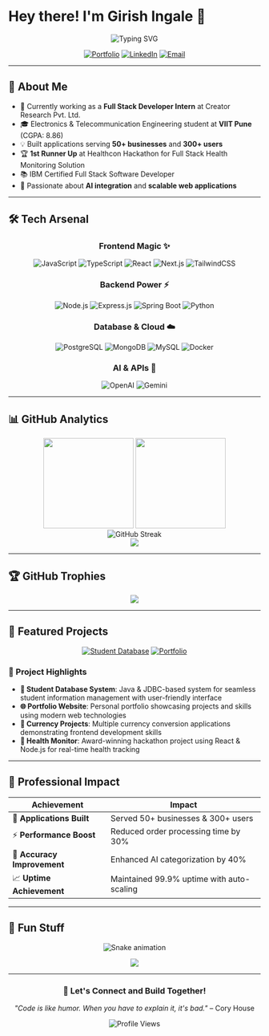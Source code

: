 # Hey there! I'm Girish Ingale 👋

<div align="center">
  <img src="https://readme-typing-svg.herokuapp.com?font=Fira+Code&size=30&duration=3000&pause=1000&color=2196F3&center=true&vCenter=true&width=600&lines=Full+Stack+Developer;AI+Enthusiast;Problem+Solver;Always+Learning!" alt="Typing SVG" />
</div>

<div align="center">
  
[![Portfolio](https://img.shields.io/badge/Portfolio-FF7139?style=for-the-badge&logo=Firefox-Browser&logoColor=white)](https://girish-ingale-inc.vercel.app/)
[![LinkedIn](https://img.shields.io/badge/LinkedIn-0077B5?style=for-the-badge&logo=linkedin&logoColor=white)](https://linkedin.com/in/girish-ingale)
[![Email](https://img.shields.io/badge/Gmail-D14836?style=for-the-badge&logo=gmail&logoColor=white)](mailto:girishingale9764@gmail.com)

</div>

---

## 🚀 About Me

- 🔭 Currently working as a **Full Stack Developer Intern** at Creator Research Pvt. Ltd.
- 🎓 Electronics & Telecommunication Engineering student at **VIIT Pune** (CGPA: 8.86)
- 💡 Built applications serving **50+ businesses** and **300+ users**
- 🏆 **1st Runner Up** at Healthcon Hackathon for Full Stack Health Monitoring Solution
- 📚 IBM Certified Full Stack Software Developer
- 🌱 Passionate about **AI integration** and **scalable web applications**

---

## 🛠️ Tech Arsenal

<div align="center">

### Frontend Magic ✨
![JavaScript](https://img.shields.io/badge/JavaScript-F7DF1E?style=for-the-badge&logo=javascript&logoColor=black)
![TypeScript](https://img.shields.io/badge/TypeScript-007ACC?style=for-the-badge&logo=typescript&logoColor=white)
![React](https://img.shields.io/badge/React-20232A?style=for-the-badge&logo=react&logoColor=61DAFB)
![Next.js](https://img.shields.io/badge/Next.js-000000?style=for-the-badge&logo=next.js&logoColor=white)
![TailwindCSS](https://img.shields.io/badge/Tailwind_CSS-38B2AC?style=for-the-badge&logo=tailwind-css&logoColor=white)

### Backend Power ⚡
![Node.js](https://img.shields.io/badge/Node.js-43853D?style=for-the-badge&logo=node.js&logoColor=white)
![Express.js](https://img.shields.io/badge/Express.js-404D59?style=for-the-badge)
![Spring Boot](https://img.shields.io/badge/Spring_Boot-6DB33F?style=for-the-badge&logo=spring-boot&logoColor=white)
![Python](https://img.shields.io/badge/Python-3776AB?style=for-the-badge&logo=python&logoColor=white)

### Database & Cloud ☁️
![PostgreSQL](https://img.shields.io/badge/PostgreSQL-316192?style=for-the-badge&logo=postgresql&logoColor=white)
![MongoDB](https://img.shields.io/badge/MongoDB-4EA94B?style=for-the-badge&logo=mongodb&logoColor=white)
![MySQL](https://img.shields.io/badge/MySQL-00000F?style=for-the-badge&logo=mysql&logoColor=white)
![Docker](https://img.shields.io/badge/Docker-2496ED?style=for-the-badge&logo=docker&logoColor=white)

### AI & APIs 🤖
![OpenAI](https://img.shields.io/badge/OpenAI-412991?style=for-the-badge&logo=openai&logoColor=white)
![Gemini](https://img.shields.io/badge/Google_Gemini-8E75B2?style=for-the-badge&logo=google&logoColor=white)

</div>

---

## 📊 GitHub Analytics

<div align="center">
  <img height="180em" src="https://github-readme-stats.vercel.app/api?username=girish-inc&show_icons=true&theme=tokyonight&include_all_commits=true&count_private=true"/>
  <img height="180em" src="https://github-readme-stats.vercel.app/api/top-langs/?username=girish-inc&layout=compact&theme=tokyonight"/>
</div>

<div align="center">
  <img src="https://github-readme-streak-stats.herokuapp.com/?user=girish-inc&theme=tokyonight" alt="GitHub Streak" />
</div>

<div align="center">
  <img src="https://github-readme-activity-graph.vercel.app/graph?username=girish-inc&theme=tokyo-night" />
</div>

---

## 🏆 GitHub Trophies

<div align="center">
  <img src="https://github-profile-trophy.vercel.app/?username=girish-inc&theme=tokyonight&no-frame=true&no-bg=false&margin-w=4&row=1" />
</div>

---

## 🎯 Featured Projects

<div align="center">

[![Student Database](https://github-readme-stats.vercel.app/api/pin/?username=girish-inc&repo=Student-database-project&theme=tokyonight)](https://github.com/girish-inc/Student-database-project)
[![Portfolio](https://github-readme-stats.vercel.app/api/pin/?username=girish-inc&repo=portfolia&theme=tokyonight)](https://github.com/girish-inc/portfolia)

</div>

### 🌟 Project Highlights

- **💾 Student Database System**: Java & JDBC-based system for seamless student information management with user-friendly interface
- **🌐 Portfolio Website**: Personal portfolio showcasing projects and skills using modern web technologies
- **💱 Currency Projects**: Multiple currency conversion applications demonstrating frontend development skills
- **🏥 Health Monitor**: Award-winning hackathon project using React & Node.js for real-time health tracking

---

## 💼 Professional Impact

<div align="center">

| Achievement | Impact |
|-------------|---------|
| 🚀 **Applications Built** | Served 50+ businesses & 300+ users |
| ⚡ **Performance Boost** | Reduced order processing time by 30% |
| 🎯 **Accuracy Improvement** | Enhanced AI categorization by 40% |
| 📈 **Uptime Achievement** | Maintained 99.9% uptime with auto-scaling |

</div>

---

## 🎨 Fun Stuff

<div align="center">
  
![Snake animation](https://raw.githubusercontent.com/girish-inc/girish-inc/output/snake.svg)

<img src="https://capsule-render.vercel.app/api?type=waving&color=gradient&customColorList=6,11,20&height=180&section=footer&text=Let's%20Build%20Something%20Amazing!&fontSize=42&fontColor=fff&animation=twinkling&fontAlignY=65" />

</div>

---

<div align="center">
  
### 💬 Let's Connect and Build Together!

*"Code is like humor. When you have to explain it, it's bad."* – Cory House

![Profile Views](https://komarev.com/ghpvc/?username=girish-inc&color=blueviolet&style=for-the-badge)

</div>
